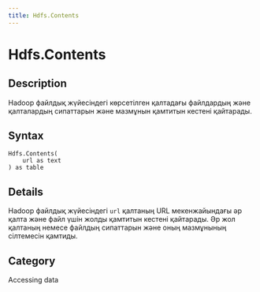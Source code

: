 ```yaml
---
title: Hdfs.Contents
---
```


# Hdfs.Contents


## Description

Hadoop файлдық жүйесіндегі көрсетілген қалтадағы файлдардың және қалталардың сипаттарын және мазмұнын қамтитын кестені қайтарады.


## Syntax

```powerquery
Hdfs.Contents(
    url as text
) as table
```


## Details

Hadoop файлдық жүйесіндегі <code>url</code> қалтаның URL мекенжайындағы әр қалта және файл үшін жолды қамтитын кестені қайтарады. Әр жол қалтаның немесе файлдың сипаттарын және оның мазмұнының сілтемесін қамтиды.



## Category
Accessing data
